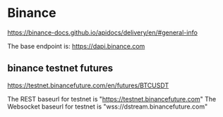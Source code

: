 # Binance

https://binance-docs.github.io/apidocs/delivery/en/#general-info

The base endpoint is: https://dapi.binance.com

## binance testnet futures

https://testnet.binancefuture.com/en/futures/BTCUSDT

The REST baseurl for testnet is "https://testnet.binancefuture.com"
The Websocket baseurl for testnet is "wss://dstream.binancefuture.com"

